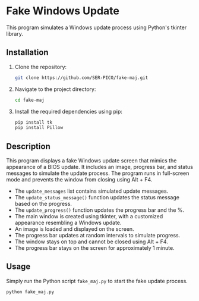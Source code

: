 # Fake Windows Update

This program simulates a Windows update process using Python's tkinter library.

## Installation

1. Clone the repository:

    ```bash
    git clone https://github.com/SER-PICO/fake-maj.git
    ```

2. Navigate to the project directory:

    ```bash
    cd fake-maj
    ```

3. Install the required dependencies using pip:

    ```bash
    pip install tk
    pip install Pillow
    ```

## Description

This program displays a fake Windows update screen that mimics the appearance of a BIOS update. It includes an image, progress bar, and status messages to simulate the update process. The program runs in full-screen mode and prevents the window from closing using Alt + F4.

- The `update_messages` list contains simulated update messages.
- The `update_status_message()` function updates the status message based on the progress.
- The `update_progress()` function updates the progress bar and the %.
- The main window is created using tkinter, with a customized appearance resembling a Windows update.
- An image is loaded and displayed on the screen.
- The progress bar updates at random intervals to simulate progress.
- The window stays on top and cannot be closed using Alt + F4.
- The progress bar stays on the screen for approximately 1 minute.

## Usage

Simply run the Python script `fake_maj.py` to start the fake update process.

```bash
python fake_maj.py
